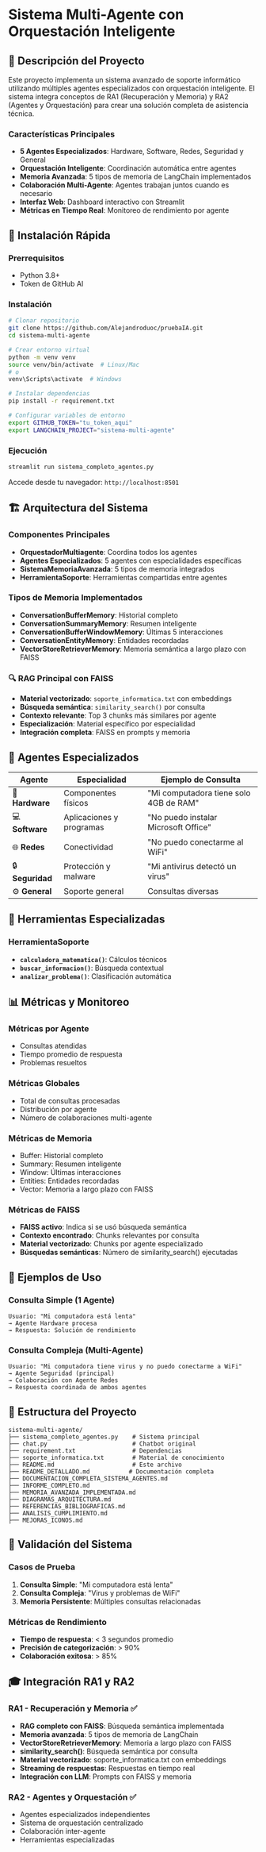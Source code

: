 # Sistema Multi-Agente con Orquestación Inteligente

## 🎯 Descripción del Proyecto

Este proyecto implementa un sistema avanzado de soporte informático utilizando múltiples agentes especializados con orquestación inteligente. El sistema integra conceptos de RA1 (Recuperación y Memoria) y RA2 (Agentes y Orquestación) para crear una solución completa de asistencia técnica.

### Características Principales

- **5 Agentes Especializados**: Hardware, Software, Redes, Seguridad y General
- **Orquestación Inteligente**: Coordinación automática entre agentes
- **Memoria Avanzada**: 5 tipos de memoria de LangChain implementados
- **Colaboración Multi-Agente**: Agentes trabajan juntos cuando es necesario
- **Interfaz Web**: Dashboard interactivo con Streamlit
- **Métricas en Tiempo Real**: Monitoreo de rendimiento por agente

## 🚀 Instalación Rápida

### Prerrequisitos
- Python 3.8+
- Token de GitHub AI

### Instalación
```bash
# Clonar repositorio
git clone https://github.com/Alejandroduoc/pruebaIA.git
cd sistema-multi-agente

# Crear entorno virtual
python -m venv venv
source venv/bin/activate  # Linux/Mac
# o
venv\Scripts\activate  # Windows

# Instalar dependencias
pip install -r requirement.txt

# Configurar variables de entorno
export GITHUB_TOKEN="tu_token_aqui"
export LANGCHAIN_PROJECT="sistema-multi-agente"
```

### Ejecución
```bash
streamlit run sistema_completo_agentes.py
```

Accede desde tu navegador: `http://localhost:8501`

## 🏗️ Arquitectura del Sistema

### Componentes Principales
- **OrquestadorMultiagente**: Coordina todos los agentes
- **Agentes Especializados**: 5 agentes con especialidades específicas
- **SistemaMemoriaAvanzada**: 5 tipos de memoria integrados
- **HerramientaSoporte**: Herramientas compartidas entre agentes

### Tipos de Memoria Implementados
- **ConversationBufferMemory**: Historial completo
- **ConversationSummaryMemory**: Resumen inteligente
- **ConversationBufferWindowMemory**: Últimas 5 interacciones
- **ConversationEntityMemory**: Entidades recordadas
- **VectorStoreRetrieverMemory**: Memoria semántica a largo plazo con FAISS

### 🔍 RAG Principal con FAISS
- **Material vectorizado**: `soporte_informatica.txt` con embeddings
- **Búsqueda semántica**: `similarity_search()` por consulta
- **Contexto relevante**: Top 3 chunks más similares por agente
- **Especialización**: Material específico por especialidad
- **Integración completa**: FAISS en prompts y memoria

## 🤖 Agentes Especializados

| Agente | Especialidad | Ejemplo de Consulta |
|--------|-------------|-------------------|
| 🔧 **Hardware** | Componentes físicos | "Mi computadora tiene solo 4GB de RAM" |
| 💻 **Software** | Aplicaciones y programas | "No puedo instalar Microsoft Office" |
| 🌐 **Redes** | Conectividad | "No puedo conectarme al WiFi" |
| 🔒 **Seguridad** | Protección y malware | "Mi antivirus detectó un virus" |
| ⚙️ **General** | Soporte general | Consultas diversas |

## 🔧 Herramientas Especializadas

### HerramientaSoporte
- **`calculadora_matematica()`**: Cálculos técnicos
- **`buscar_informacion()`**: Búsqueda contextual
- **`analizar_problema()`**: Clasificación automática

## 📊 Métricas y Monitoreo

### Métricas por Agente
- Consultas atendidas
- Tiempo promedio de respuesta
- Problemas resueltos

### Métricas Globales
- Total de consultas procesadas
- Distribución por agente
- Número de colaboraciones multi-agente

### Métricas de Memoria
- Buffer: Historial completo
- Summary: Resumen inteligente
- Window: Últimas interacciones
- Entities: Entidades recordadas
- Vector: Memoria a largo plazo con FAISS

### Métricas de FAISS
- **FAISS activo**: Indica si se usó búsqueda semántica
- **Contexto encontrado**: Chunks relevantes por consulta
- **Material vectorizado**: Chunks por agente especializado
- **Búsquedas semánticas**: Número de similarity_search() ejecutadas

## 🔄 Ejemplos de Uso

### Consulta Simple (1 Agente)
```
Usuario: "Mi computadora está lenta"
→ Agente Hardware procesa
→ Respuesta: Solución de rendimiento
```

### Consulta Compleja (Multi-Agente)
```
Usuario: "Mi computadora tiene virus y no puedo conectarme a WiFi"
→ Agente Seguridad (principal)
→ Colaboración con Agente Redes
→ Respuesta coordinada de ambos agentes
```

## 📁 Estructura del Proyecto

```
sistema-multi-agente/
├── sistema_completo_agentes.py    # Sistema principal
├── chat.py                        # Chatbot original
├── requirement.txt                # Dependencias
├── soporte_informatica.txt        # Material de conocimiento
├── README.md                      # Este archivo
├── README_DETALLADO.md           # Documentación completa
├── DOCUMENTACION_COMPLETA_SISTEMA_AGENTES.md
├── INFORME_COMPLETO.md
├── MEMORIA_AVANZADA_IMPLEMENTADA.md
├── DIAGRAMAS_ARQUITECTURA.md
├── REFERENCIAS_BIBLIOGRAFICAS.md
├── ANALISIS_CUMPLIMIENTO.md
├── MEJORAS_ICONOS.md

```

## 🧪 Validación del Sistema

### Casos de Prueba
1. **Consulta Simple**: "Mi computadora está lenta"
2. **Consulta Compleja**: "Virus y problemas de WiFi"
3. **Memoria Persistente**: Múltiples consultas relacionadas

### Métricas de Rendimiento
- **Tiempo de respuesta**: < 3 segundos promedio
- **Precisión de categorización**: > 90%
- **Colaboración exitosa**: > 85%




## 🎓 Integración RA1 y RA2

### RA1 - Recuperación y Memoria ✅
- **RAG completo con FAISS**: Búsqueda semántica implementada
- **Memoria avanzada**: 5 tipos de memoria de LangChain
- **VectorStoreRetrieverMemory**: Memoria a largo plazo con FAISS
- **similarity_search()**: Búsqueda semántica por consulta
- **Material vectorizado**: soporte_informatica.txt con embeddings
- **Streaming de respuestas**: Respuestas en tiempo real
- **Integración con LLM**: Prompts con FAISS y memoria

### RA2 - Agentes y Orquestación ✅
- Agentes especializados independientes
- Sistema de orquestación centralizado
- Colaboración inter-agente
- Herramientas especializadas


